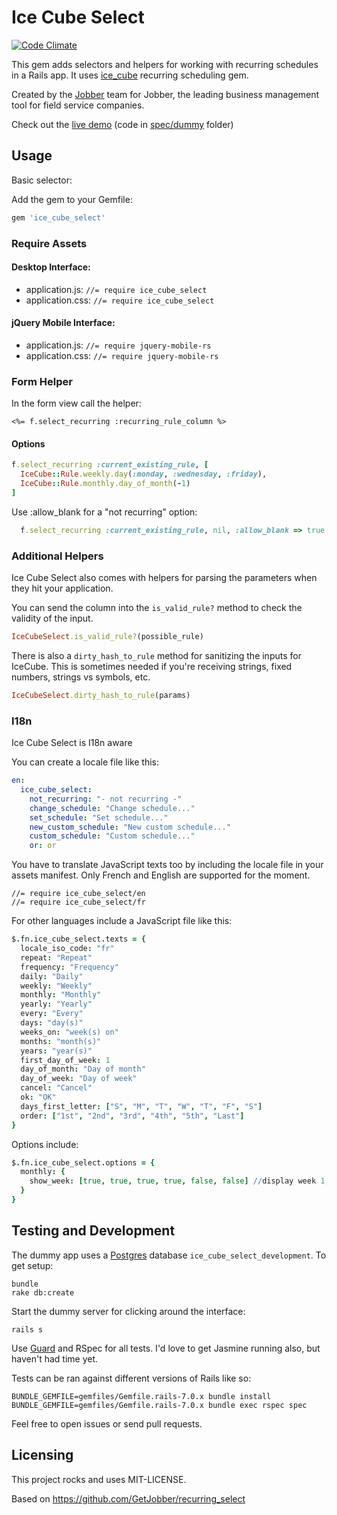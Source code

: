 # Ice Cube Select

[![Code Climate](https://codeclimate.com/github/saturnflyer/ice_cube_select.png)](https://codeclimate.com/github/saturnflyer/ice_cube_select)

This gem adds selectors and helpers for working with recurring schedules in a Rails app. It uses [ice_cube](https://github.com/seejohnrun/ice_cube) recurring scheduling gem.

Created by the [Jobber](http://getjobber.com) team for Jobber, the leading business management tool for field service companies.

Check out the [live demo](http://recurring-select-demo.herokuapp.com/) (code in [spec/dummy](https://github.com/GetJobber/ice_cube_select/tree/master/spec/dummy) folder)


## Usage

Basic selector:

Add the gem to your Gemfile:

```ruby
gem 'ice_cube_select'
```

### Require Assets

#### Desktop Interface:
- application.js: `//= require ice_cube_select`
- application.css: `//= require ice_cube_select`

#### jQuery Mobile Interface:
- application.js: `//= require jquery-mobile-rs`
- application.css: `//= require jquery-mobile-rs`

### Form Helper

In the form view call the helper:

```erb
<%= f.select_recurring :recurring_rule_column %>
```

#### Options

```ruby
f.select_recurring :current_existing_rule, [
  IceCube::Rule.weekly.day(:monday, :wednesday, :friday),
  IceCube::Rule.monthly.day_of_month(-1)
]
```

Use :allow_blank for a "not recurring" option:

```ruby
  f.select_recurring :current_existing_rule, nil, :allow_blank => true
```


### Additional Helpers

Ice Cube Select also comes with helpers for parsing the
parameters when they hit your application.

You can send the column into the `is_valid_rule?` method to check the
validity of the input.

```ruby
IceCubeSelect.is_valid_rule?(possible_rule)
```

There is also a `dirty_hash_to_rule` method for sanitizing the inputs
for IceCube. This is sometimes needed if you're receiving strings, fixed
numbers, strings vs symbols, etc.

```ruby
IceCubeSelect.dirty_hash_to_rule(params)
```

### I18n

Ice Cube Select is I18n aware

You can create a locale file like this:

```yaml
en:
  ice_cube_select:
    not_recurring: "- not recurring -"
    change_schedule: "Change schedule..."
    set_schedule: "Set schedule..."
    new_custom_schedule: "New custom schedule..."
    custom_schedule: "Custom schedule..."
    or: or
```

You have to translate JavaScript texts too by including the locale file in your assets manifest. Only French and English are supported for the moment.

```
//= require ice_cube_select/en
//= require ice_cube_select/fr
```

For other languages include a JavaScript file like this:

```coffeescript
$.fn.ice_cube_select.texts = {
  locale_iso_code: "fr"
  repeat: "Repeat"
  frequency: "Frequency"
  daily: "Daily"
  weekly: "Weekly"
  monthly: "Monthly"
  yearly: "Yearly"
  every: "Every"
  days: "day(s)"
  weeks_on: "week(s) on"
  months: "month(s)"
  years: "year(s)"
  first_day_of_week: 1
  day_of_month: "Day of month"
  day_of_week: "Day of week"
  cancel: "Cancel"
  ok: "OK"
  days_first_letter: ["S", "M", "T", "W", "T", "F", "S"]
  order: ["1st", "2nd", "3rd", "4th", "5th", "Last"]
}
```

Options include:

```coffeescript
$.fn.ice_cube_select.options = {
  monthly: {
    show_week: [true, true, true, true, false, false] //display week 1, 2 .... Last
  }
}
```

## Testing and Development

The dummy app uses a [Postgres](http://postgresapp.com/) database `ice_cube_select_development`. To get setup:

```console
bundle
rake db:create
```

Start the dummy server for clicking around the interface:

```console
rails s
```

Use [Guard](https://github.com/guard/guard) and RSpec for all tests. I'd
love to get Jasmine running also, but haven't had time yet.

Tests can be ran against different versions of Rails like so:

```
BUNDLE_GEMFILE=gemfiles/Gemfile.rails-7.0.x bundle install
BUNDLE_GEMFILE=gemfiles/Gemfile.rails-7.0.x bundle exec rspec spec
```

Feel free to open issues or send pull requests.

## Licensing

This project rocks and uses MIT-LICENSE.

Based on https://github.com/GetJobber/recurring_select
